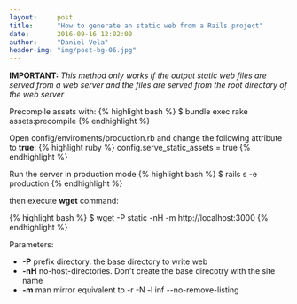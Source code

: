 ```yaml
---
layout:     post
title:      "How to generate an static web from a Rails project"
date:       2016-09-16 12:02:00
author:     "Daniel Vela"
header-img: "img/post-bg-06.jpg"
---
```


**IMPORTANT:** *This method only works if the output static web files are served from a web server and the files are served from the root directory of the web server*

Precompile assets with:
{% highlight bash %} 
  $ bundle exec rake assets:precompile
{% endhighlight %}

Open config/enviroments/production.rb and change the following attribute to **true**:
{% highlight ruby %}
  config.serve_static_assets = true
{% endhighlight %}

Run the server in production mode
{% highlight bash %}
  $ rails s -e production
{% endhighlight %}

then execute **wget** command:

{% highlight bash %}
  $ wget -P static -nH -m http://localhost:3000
{% endhighlight %}

Parameters:

* **-P** prefix directory. the base directory to write web
* **-nH** no-host-directories. Don't create the base direcotry with the site name 
* **-m** man mirror equivalent to -r -N -l inf --no-remove-listing



